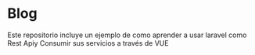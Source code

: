 # Blog
Este repositorio incluye un ejemplo de como aprender a usar laravel como Rest Apiy Consumir sus servicios a través de VUE

